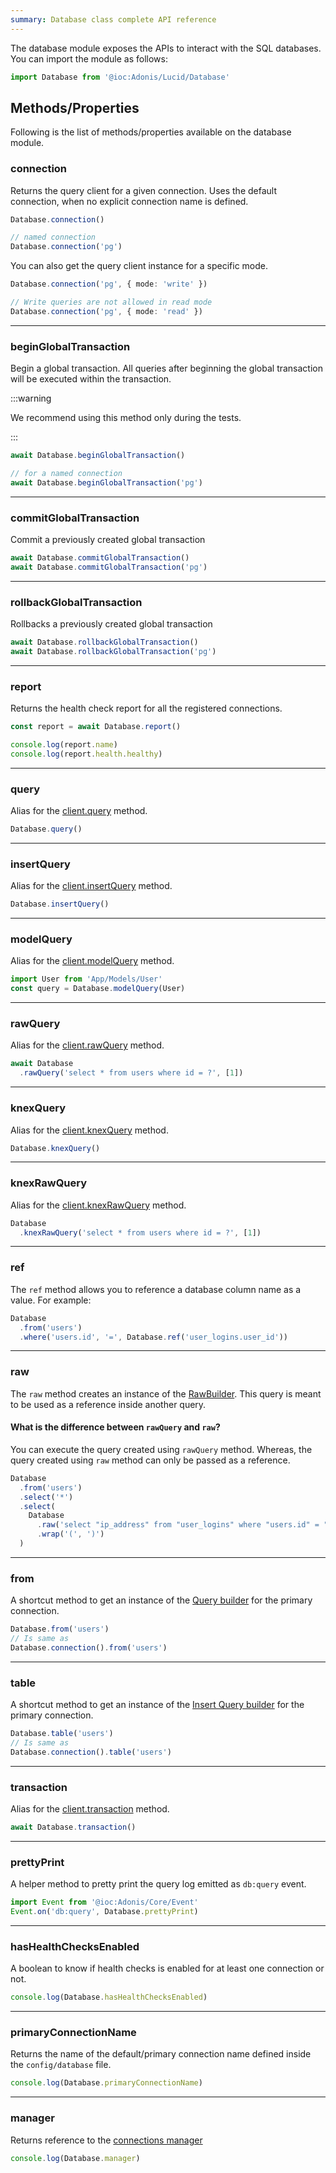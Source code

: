 ```yaml
---
summary: Database class complete API reference
---
```


The database module exposes the APIs to interact with the SQL databases. You can import the module as follows:

```ts
import Database from '@ioc:Adonis/Lucid/Database'
```

## Methods/Properties
Following is the list of methods/properties available on the database module.

### connection
Returns the query client for a given connection. Uses the default connection, when no explicit connection name is defined.

```ts
Database.connection()

// named connection
Database.connection('pg')
```

You can also get the query client instance for a specific mode.

```ts
Database.connection('pg', { mode: 'write' })

// Write queries are not allowed in read mode
Database.connection('pg', { mode: 'read' })
```

---

### beginGlobalTransaction
Begin a global transaction. All queries after beginning the global transaction will be executed within the transaction.

:::warning

We recommend using this method only during the tests.

:::

```ts
await Database.beginGlobalTransaction()

// for a named connection
await Database.beginGlobalTransaction('pg')
```

---

### commitGlobalTransaction
Commit a previously created global transaction

```ts
await Database.commitGlobalTransaction()
await Database.commitGlobalTransaction('pg')
```

---

### rollbackGlobalTransaction
Rollbacks a previously created global transaction

```ts
await Database.rollbackGlobalTransaction()
await Database.rollbackGlobalTransaction('pg')
```

---

### report
Returns the health check report for all the registered connections.

```ts
const report = await Database.report()

console.log(report.name)
console.log(report.health.healthy)
```

---

### query
Alias for the [client.query](./query-client.md#query) method.

```ts
Database.query()
```

---

### insertQuery
Alias for the [client.insertQuery](./query-client.md#insert-query) method.

```ts
Database.insertQuery()
```

---

### modelQuery
Alias for the [client.modelQuery](./query-client.md#model-query) method.

```ts
import User from 'App/Models/User'
const query = Database.modelQuery(User)
```

---

### rawQuery
Alias for the [client.rawQuery](./query-client.md#raw-query) method.

```ts
await Database
  .rawQuery('select * from users where id = ?', [1])
```

---

### knexQuery
Alias for the [client.knexQuery](./query-client.md#knex-query) method.

```ts
Database.knexQuery()
```

---

### knexRawQuery
Alias for the [client.knexRawQuery](./query-client.md#knex-raw-query) method.

```ts
Database
  .knexRawQuery('select * from users where id = ?', [1])
```

---

### ref
The `ref` method allows you to reference a database column name as a value. For example:

```ts
Database
  .from('users')
  .where('users.id', '=', Database.ref('user_logins.user_id'))
```

---

### raw
The `raw` method creates an instance of the [RawBuilder](https://github.com/adonisjs/lucid/blob/develop/src/Database/StaticBuilder/Raw.ts). This query is meant to be used as a reference inside another query.

#### What is the difference between `rawQuery` and `raw`?
You can execute the query created using `rawQuery` method. Whereas, the query created using `raw` method can only be passed as a reference.

```ts
Database
  .from('users')
  .select('*')
  .select(
    Database
      .raw('select "ip_address" from "user_logins" where "users.id" = "user_logins.user_id" limit 1')
      .wrap('(', ')')
  )
```

---

### from
A shortcut method to get an instance of the [Query builder](./query-builder.md) for the primary connection.

```ts
Database.from('users')
// Is same as
Database.connection().from('users')
```

---

### table
A shortcut method to get an instance of the [Insert Query builder](./insert-query-builder.md) for the primary connection.

```ts
Database.table('users')
// Is same as
Database.connection().table('users')
```

---

### transaction
Alias for the [client.transaction](./query-client.md#transaction) method.

```ts
await Database.transaction()
```

---

### prettyPrint
A helper method to pretty print the query log emitted as `db:query` event.

```ts
import Event from '@ioc:Adonis/Core/Event'
Event.on('db:query', Database.prettyPrint)
```

---

### hasHealthChecksEnabled
A boolean to know if health checks is enabled for at least one connection or not.

```ts
console.log(Database.hasHealthChecksEnabled)
```

---

### primaryConnectionName
Returns the name of the default/primary connection name defined inside the `config/database` file.

```ts
console.log(Database.primaryConnectionName)
```

---

### manager
Returns reference to the [connections manager](./connection-manager.md)

```ts
console.log(Database.manager)
```
